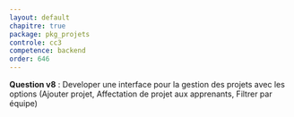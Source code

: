 ```yaml
---
layout: default
chapitre: true
package: pkg_projets
controle: cc3
competence: backend
order: 646
---
```


<!-- TODO backend-3 : pkg_projets - Gestion des projets 

- Ajouter projet
- Affectation de projet aux apprenants
- Filtrer par équipe

-->

**Question v8** : Developer une interface pour la gestion des projets avec les options (Ajouter projet, Affectation de projet aux apprenants, Filtrer par équipe)